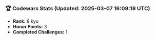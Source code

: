 ### 🏆 Codewars Stats (Updated: 2025-03-07 16:09:18 UTC)

- **Rank:** 8 kyu
- **Honor Points:** 3
- **Completed Challenges:** 1
